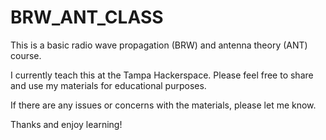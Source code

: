 # BRW_ANT_CLASS
This is a basic radio wave propagation (BRW) and antenna theory (ANT) course.

I currently teach this at the Tampa Hackerspace. Please feel free to share and use my materials for educational purposes.

If there are any issues or concerns with the materials, please let me know.

Thanks and enjoy learning!
